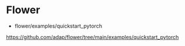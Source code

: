 # Flower

- flower/examples/quickstart_pytorch 

https://github.com/adap/flower/tree/main/examples/quickstart_pytorch